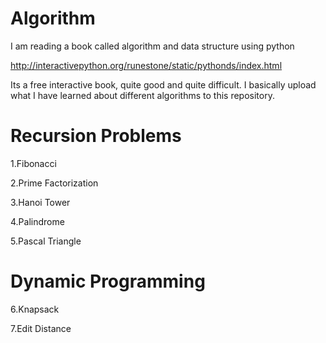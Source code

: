 # Algorithm

I am reading a book called algorithm and data structure using python

http://interactivepython.org/runestone/static/pythonds/index.html

Its a free interactive book, quite good and quite difficult. I basically upload what I have learned about different algorithms to this repository.

# Recursion Problems

1.Fibonacci

2.Prime Factorization

3.Hanoi Tower

4.Palindrome

5.Pascal Triangle

# Dynamic Programming

6.Knapsack

7.Edit Distance

